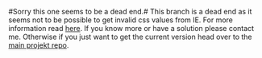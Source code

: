 #Sorry this one seems to be a dead end.#
This branch is a dead end as it seems not to be possible to get invalid css values from IE.
For more information read [here](https://github.com/astoilkov/jsblocks/issues/40).
If you know more or have a solution please contact me.
Otherwise if you just want to get the current version head over to the [main projekt repo](https://github.com/astoilkov/jsblocks).
